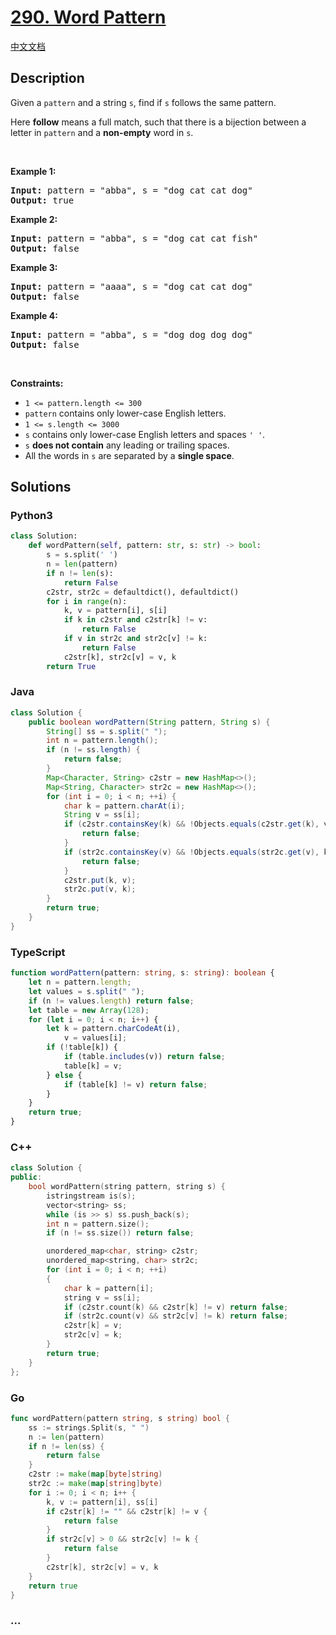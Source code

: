 # [290. Word Pattern](https://leetcode.com/problems/word-pattern)

[中文文档](/solution/0200-0299/0290.Word%20Pattern/README.md)

## Description

<p>Given a <code>pattern</code> and a string <code>s</code>, find if <code>s</code>&nbsp;follows the same pattern.</p>

<p>Here <b>follow</b> means a full match, such that there is a bijection between a letter in <code>pattern</code> and a <b>non-empty</b> word in <code>s</code>.</p>

<p>&nbsp;</p>
<p><strong>Example 1:</strong></p>

<pre>
<strong>Input:</strong> pattern = &quot;abba&quot;, s = &quot;dog cat cat dog&quot;
<strong>Output:</strong> true
</pre>

<p><strong>Example 2:</strong></p>

<pre>
<strong>Input:</strong> pattern = &quot;abba&quot;, s = &quot;dog cat cat fish&quot;
<strong>Output:</strong> false
</pre>

<p><strong>Example 3:</strong></p>

<pre>
<strong>Input:</strong> pattern = &quot;aaaa&quot;, s = &quot;dog cat cat dog&quot;
<strong>Output:</strong> false
</pre>

<p><strong>Example 4:</strong></p>

<pre>
<strong>Input:</strong> pattern = &quot;abba&quot;, s = &quot;dog dog dog dog&quot;
<strong>Output:</strong> false
</pre>

<p>&nbsp;</p>
<p><strong>Constraints:</strong></p>

<ul>
	<li><code>1 &lt;= pattern.length &lt;= 300</code></li>
	<li><code>pattern</code> contains only lower-case English letters.</li>
	<li><code>1 &lt;= s.length &lt;= 3000</code></li>
	<li><code>s</code> contains only lower-case English letters and spaces <code>&#39; &#39;</code>.</li>
	<li><code>s</code> <strong>does not contain</strong> any leading or trailing spaces.</li>
	<li>All the words in <code>s</code> are separated by a <strong>single space</strong>.</li>
</ul>

## Solutions

<!-- tabs:start -->

### **Python3**

```python
class Solution:
    def wordPattern(self, pattern: str, s: str) -> bool:
        s = s.split(' ')
        n = len(pattern)
        if n != len(s):
            return False
        c2str, str2c = defaultdict(), defaultdict()
        for i in range(n):
            k, v = pattern[i], s[i]
            if k in c2str and c2str[k] != v:
                return False
            if v in str2c and str2c[v] != k:
                return False
            c2str[k], str2c[v] = v, k
        return True
```

### **Java**

```java
class Solution {
    public boolean wordPattern(String pattern, String s) {
        String[] ss = s.split(" ");
        int n = pattern.length();
        if (n != ss.length) {
            return false;
        }
        Map<Character, String> c2str = new HashMap<>();
        Map<String, Character> str2c = new HashMap<>();
        for (int i = 0; i < n; ++i) {
            char k = pattern.charAt(i);
            String v = ss[i];
            if (c2str.containsKey(k) && !Objects.equals(c2str.get(k), v)) {
                return false;
            }
            if (str2c.containsKey(v) && !Objects.equals(str2c.get(v), k)) {
                return false;
            }
            c2str.put(k, v);
            str2c.put(v, k);
        }
        return true;
    }
}
```

### **TypeScript**

```ts
function wordPattern(pattern: string, s: string): boolean {
    let n = pattern.length;
    let values = s.split(" ");
    if (n != values.length) return false;
    let table = new Array(128);
    for (let i = 0; i < n; i++) {
        let k = pattern.charCodeAt(i),
            v = values[i];
        if (!table[k]) {
            if (table.includes(v)) return false;
            table[k] = v;
        } else {
            if (table[k] != v) return false;
        }
    }
    return true;
}
```

### **C++**

```cpp
class Solution {
public:
    bool wordPattern(string pattern, string s) {
        istringstream is(s);
        vector<string> ss;
        while (is >> s) ss.push_back(s);
        int n = pattern.size();
        if (n != ss.size()) return false;

        unordered_map<char, string> c2str;
        unordered_map<string, char> str2c;
        for (int i = 0; i < n; ++i)
        {
            char k = pattern[i];
            string v = ss[i];
            if (c2str.count(k) && c2str[k] != v) return false;
            if (str2c.count(v) && str2c[v] != k) return false;
            c2str[k] = v;
            str2c[v] = k;
        }
        return true;
    }
};
```

### **Go**

```go
func wordPattern(pattern string, s string) bool {
	ss := strings.Split(s, " ")
	n := len(pattern)
	if n != len(ss) {
		return false
	}
	c2str := make(map[byte]string)
	str2c := make(map[string]byte)
	for i := 0; i < n; i++ {
		k, v := pattern[i], ss[i]
		if c2str[k] != "" && c2str[k] != v {
			return false
		}
		if str2c[v] > 0 && str2c[v] != k {
			return false
		}
		c2str[k], str2c[v] = v, k
	}
	return true
}
```

### **...**

```

```

<!-- tabs:end -->

